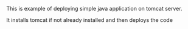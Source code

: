 This is example of deploying simple java application on tomcat server.

It installs tomcat if not already installed and then deploys the code